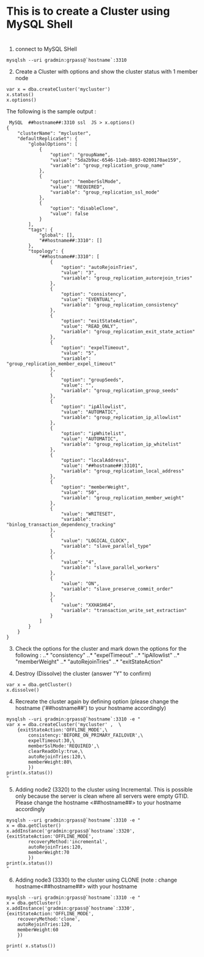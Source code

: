 # This is to create a Cluster using MySQL Shell
#
1. connect to MySQL SHell
```
mysqlsh --uri gradmin:grpass@`hostname`:3310 

```

2. Create a Cluster with options and show the cluster status with 1 member node
```
var x = dba.createCluster('mycluster')
x.status()
x.options()
```

The following is the sample output :
```
 MySQL  ##hostname##:3310 ssl  JS > x.options()
{
    "clusterName": "mycluster",
    "defaultReplicaSet": {
        "globalOptions": [
            {
                "option": "groupName",
                "value": "5da2b9ac-6546-11eb-8893-0200170ae159",
                "variable": "group_replication_group_name"
            },
            {
                "option": "memberSslMode",
                "value": "REQUIRED",
                "variable": "group_replication_ssl_mode"
            },
            {
                "option": "disableClone",
                "value": false
            }
        ],
        "tags": {
            "global": [],
            "##hostname##:3310": []
        },
        "topology": {
            "##hostname##:3310": [
                {
                    "option": "autoRejoinTries",
                    "value": "3",
                    "variable": "group_replication_autorejoin_tries"
                },
                {
                    "option": "consistency",
                    "value": "EVENTUAL",
                    "variable": "group_replication_consistency"
                },
                {
                    "option": "exitStateAction",
                    "value": "READ_ONLY",
                    "variable": "group_replication_exit_state_action"
                },
                {
                    "option": "expelTimeout",
                    "value": "5",
                    "variable": "group_replication_member_expel_timeout"
                },
                {
                    "option": "groupSeeds",
                    "value": "",
                    "variable": "group_replication_group_seeds"
                },
                {
                    "option": "ipAllowlist",
                    "value": "AUTOMATIC",
                    "variable": "group_replication_ip_allowlist"
                },
                {
                    "option": "ipWhitelist",
                    "value": "AUTOMATIC",
                    "variable": "group_replication_ip_whitelist"
                },
                {
                    "option": "localAddress",
                    "value": "##hostname##:33101",
                    "variable": "group_replication_local_address"
                },
                {
                    "option": "memberWeight",
                    "value": "50",
                    "variable": "group_replication_member_weight"
                },
                {
                    "value": "WRITESET",
                    "variable": "binlog_transaction_dependency_tracking"
                },
                {
                    "value": "LOGICAL_CLOCK",
                    "variable": "slave_parallel_type"
                },
                {
                    "value": "4",
                    "variable": "slave_parallel_workers"
                },
                {
                    "value": "ON",
                    "variable": "slave_preserve_commit_order"
                },
                {
                    "value": "XXHASH64",
                    "variable": "transaction_write_set_extraction"
                }
            ]
        }
    }
}
```

3. Check the options for the cluster and mark down the options for the following :
..* "consistency"
..* "expelTimeout"
..* "ipAllowlist"
..* "memberWeight"
..* "autoRejoinTries"
..* "exitStateAction"


3. Destroy (Dissolve) the cluster (answer "Y" to confirm)

```
var x = dba.getCluster()
x.dissolve()
```


4. Recreate the cluster again by defining option (please change the hostname ('##hostname##') to your hostname accordingly)
```
mysqlsh --uri gradmin:grpass@`hostname`:3310 -e " 
var x = dba.createCluster('mycluster' ,  \
	{exitStateAction:'OFFLINE_MODE',\
        consistency:'BEFORE_ON_PRIMARY_FAILOVER',\
        expelTimeout:30,\
        memberSslMode:'REQUIRED',\
        clearReadOnly:true,\
        autoRejoinTries:120,\
        memberWeight:80\
        })
print(x.status())
"

```


5. Adding node2 (3320) to the cluster using Incremental.   This is possible only because the server is clean where all servers were empty GTID.  Please change the hostname <##hostname##> to your hostname accordingly

```
mysqlsh --uri gradmin:grpass@`hostname`:3310 -e " 
x = dba.getCluster()
x.addInstance('gradmin:grpass@`hostname`:3320', {exitStateAction:'OFFLINE_MODE',
        recoveryMethod:'incremental',
        autoRejoinTries:120,
        memberWeight:70
        })
print(x.status())
"
```


6. Adding node3 (3330) to the cluster using CLONE (note : change hostname<##hostname##> with your hostname
```
mysqlsh --uri gradmin:grpass@`hostname`:3310 -e " 
x = dba.getCluster()
x.addInstance('gradmin:grpass@`hostname`:3330', {exitStateAction:'OFFLINE_MODE', 
	recoveryMethod:'clone', 
	autoRejoinTries:120,
	memberWeight:60
	})

print( x.status())
"
```

